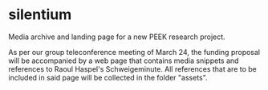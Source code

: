 # silentium
Media archive and landing page for a new PEEK research project.

As per our group teleconference meeting of March 24, the funding proposal will be accompanied by a web page that contains media snippets and references to Raoul Haspel's Schweigeminute.
All references that are to be included in said page will be collected in the folder "assets".



